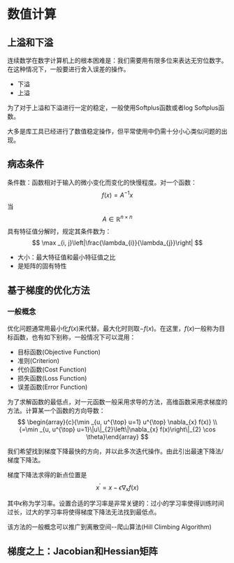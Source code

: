 # 数值计算

## 上溢和下溢

连续数学在数字计算机上的根本困难是：我们需要用有限多位来表达无穷位数字。在这种情况下，一般要进行舍入误差的操作。

- 下溢
- 上溢

为了对于上溢和下溢进行一定的稳定，一般使用Softplus函数或者log Softplus函数。

大多是库工具已经进行了数值稳定操作，但平常使用中仍需十分小心类似问题的出现。

## 病态条件

条件数：函数相对于输入的微小变化而变化的快慢程度。对一个函数：
$$
f(x)=A^{-1} x
$$
当
$$
A \in \mathbb{R}^{n \times n}
$$
具有特征值分解时，规定其条件数为：
$$
\max _{i, j}\left|\frac{\lambda_{i}}{\lambda_{j}}\right|
$$

- 大小：最大特征值和最小特征值之比
- 是矩阵的固有特性

## 基于梯度的优化方法

### 一般概念

优化问题通常用最小化$f(x)$来代替。最大化时则取$-f(x)$。在这里，$f(x)$一般称为目标函数，也有如下别称，一般情况下可以混用：

- 目标函数(Objective Function)
- 准则(Criterion)
- 代价函数(Cost Function)
- 损失函数(Loss Function)
- 误差函数(Error Function)

为了求解函数的最低点，对一元函数一般采用求导的方法，高维函数采用求梯度的方法。计算某一个函数的方向导数：
$$
\begin{array}{c}{\min _{u, u^{\top} u=1} u^{\top} \nabla_{x} f(x)} \\ {=\min _{u, u^{\top} u=1}\|u\|_{2}\left\|\nabla_{x} f(x)\right\|_{2} \cos \theta}\end{array}
$$

我们希望找到梯度下降最快的方向，并以此多次迭代操作。由此引出最速下降法/梯度下降法。

梯度下降法求得的新点位置是
$$
x^{\prime}=x-\epsilon \nabla_{x} f(x)
$$

其中$\epsilon$称为学习率。设置合适的学习率是非常关键的：过小的学习率使得训练时间过长，过大的学习率将使得梯度下降法无法找到最低点。

该方法的一般概念可以推广到离散空间--爬山算法(Hill Climbing Algorithm)

## 梯度之上：Jacobian和Hessian矩阵



